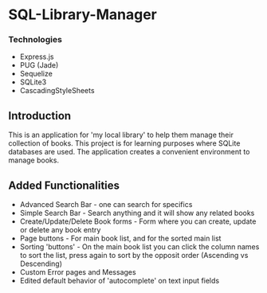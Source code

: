 # SQL-Library-Manager

### Technologies
* Express.js 
* PUG (Jade)
* Sequelize
* SQLite3
* CascadingStyleSheets

## Introduction 
This is an application for 'my local library' to help them manage their collection of books. This project is for learning purposes where SQLite databases are used. The application creates a convenient environment to manage books.

## Added Functionalities
* Advanced Search Bar - one can search for specifics
* Simple Search Bar - Search anything and it will show any related books
* Create/Update/Delete Book forms - Form where you can create, update or delete any book entry
* Page buttons - For main book list, and for the sorted main list
* Sorting 'buttons' - On the main book list you can click the column names to sort the list, press again to sort by the opposit order (Ascending vs Descending)
* Custom Error pages and Messages
* Edited default behavior of 'autocomplete' on text input fields
